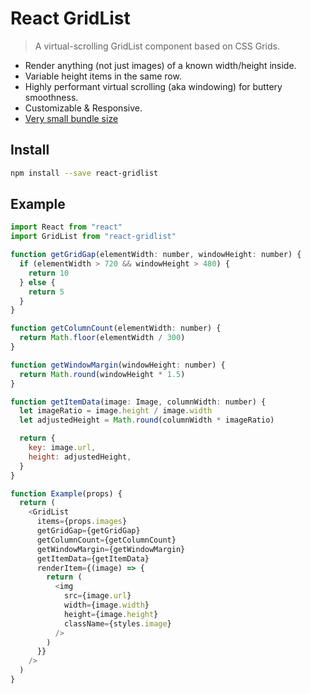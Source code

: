 # React GridList

> A virtual-scrolling GridList component based on CSS Grids.

- Render anything (not just images) of a known width/height inside.
- Variable height items in the same row.
- Highly performant virtual scrolling (aka windowing) for buttery smoothness.
- Customizable & Responsive.
- [Very small bundle size](https://bundlephobia.com/result?p=react-gridlist)

## Install

```sh
npm install --save react-gridlist
```

## Example

```js
import React from "react"
import GridList from "react-gridlist"

function getGridGap(elementWidth: number, windowHeight: number) {
  if (elementWidth > 720 && windowHeight > 480) {
    return 10
  } else {
    return 5
  }
}

function getColumnCount(elementWidth: number) {
  return Math.floor(elementWidth / 300)
}

function getWindowMargin(windowHeight: number) {
  return Math.round(windowHeight * 1.5)
}

function getItemData(image: Image, columnWidth: number) {
  let imageRatio = image.height / image.width
  let adjustedHeight = Math.round(columnWidth * imageRatio)

  return {
    key: image.url,
    height: adjustedHeight,
  }
}

function Example(props) {
  return (
    <GridList
      items={props.images}
      getGridGap={getGridGap}
      getColumnCount={getColumnCount}
      getWindowMargin={getWindowMargin}
      getItemData={getItemData}
      renderItem={(image) => {
        return (
          <img
            src={image.url}
            width={image.width}
            height={image.height}
            className={styles.image}
          />
        )
      }}
    />
  )
}
```

